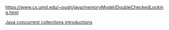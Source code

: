 https://www.cs.umd.edu/~pugh/java/memoryModel/DoubleCheckedLocking.html

[Java concurrent collections introductions](http://www.codejava.net/java-core/collections/understanding-collections-and-thread-safety-in-java)
